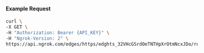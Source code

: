 <!-- Code generated for API Clients. DO NOT EDIT. -->

#### Example Request

```bash
curl \
-X GET \
-H "Authorization: Bearer {API_KEY}" \
-H "Ngrok-Version: 2" \
https://api.ngrok.com/edges/https/edghts_32VHcGSrdOeTNTHpXrOtmNcxJDo/routes/edghtsrt_32VHcGFuKR8kPcjGixSp7DVS8rs/oidc
```
